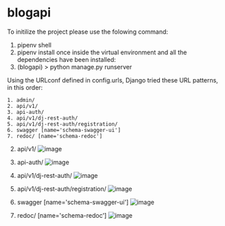 # blogapi
To initilize the project please use the folowing command:
1. pipenv shell
2. pipenv install
once inside the virtual environment and all the dependencies have been installed:
3. (blogapi) > python manage.py runserver

Using the URLconf defined in config.urls, Django tried these URL patterns, in this order:

    1. admin/
    2. api/v1/
    3. api-auth/
    4. api/v1/dj-rest-auth/
    5. api/v1/dj-rest-auth/registration/
    6. swagger [name='schema-swagger-ui']
    7. redoc/ [name='schema-redoc']

2. api/v1/
![image](https://user-images.githubusercontent.com/3943324/209017050-18fbf8d7-0a5f-4973-b873-bb2c38bb64a2.png)

3. api-auth/
![image](https://user-images.githubusercontent.com/3943324/209017192-1a2ba525-c54f-47b5-82ed-1fb5ac3b7ddb.png)

4. api/v1/dj-rest-auth/
![image](https://user-images.githubusercontent.com/3943324/209017660-befab5ab-0605-41b4-994f-d38b735f4759.png)

5. api/v1/dj-rest-auth/registration/
![image](https://user-images.githubusercontent.com/3943324/209017287-9718eff9-c95b-40ea-baa8-e89ae914c6e9.png)

6. swagger [name='schema-swagger-ui']
![image](https://user-images.githubusercontent.com/3943324/209017358-0e0780f8-f92a-4c1d-9a0b-bfb28264325a.png)

7. redoc/ [name='schema-redoc']
![image](https://user-images.githubusercontent.com/3943324/209017453-9165a287-bce1-4d09-a357-30c484152ac6.png)
